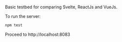 Basic testbed for comparing Svelte, ReactJs and VueJs.

To run the server:

```bash
npm test
```

Proceed to http://localhost:8083

